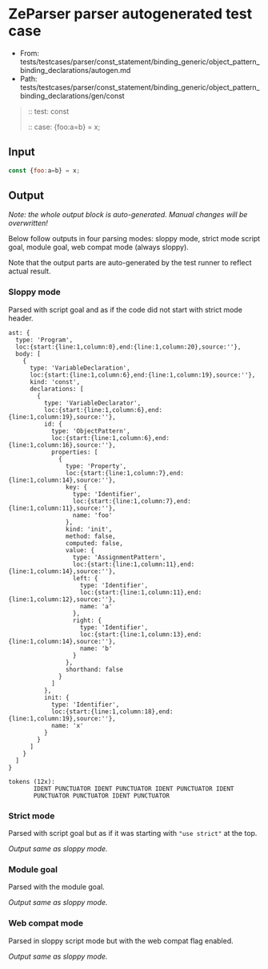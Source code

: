 # ZeParser parser autogenerated test case

- From: tests/testcases/parser/const_statement/binding_generic/object_pattern_binding_declarations/autogen.md
- Path: tests/testcases/parser/const_statement/binding_generic/object_pattern_binding_declarations/gen/const

> :: test: const
>
> :: case: {foo:a=b} = x;

## Input


`````js
const {foo:a=b} = x;
`````

## Output

_Note: the whole output block is auto-generated. Manual changes will be overwritten!_

Below follow outputs in four parsing modes: sloppy mode, strict mode script goal, module goal, web compat mode (always sloppy).

Note that the output parts are auto-generated by the test runner to reflect actual result.

### Sloppy mode

Parsed with script goal and as if the code did not start with strict mode header.

`````
ast: {
  type: 'Program',
  loc:{start:{line:1,column:0},end:{line:1,column:20},source:''},
  body: [
    {
      type: 'VariableDeclaration',
      loc:{start:{line:1,column:6},end:{line:1,column:19},source:''},
      kind: 'const',
      declarations: [
        {
          type: 'VariableDeclarator',
          loc:{start:{line:1,column:6},end:{line:1,column:19},source:''},
          id: {
            type: 'ObjectPattern',
            loc:{start:{line:1,column:6},end:{line:1,column:16},source:''},
            properties: [
              {
                type: 'Property',
                loc:{start:{line:1,column:7},end:{line:1,column:14},source:''},
                key: {
                  type: 'Identifier',
                  loc:{start:{line:1,column:7},end:{line:1,column:11},source:''},
                  name: 'foo'
                },
                kind: 'init',
                method: false,
                computed: false,
                value: {
                  type: 'AssignmentPattern',
                  loc:{start:{line:1,column:11},end:{line:1,column:14},source:''},
                  left: {
                    type: 'Identifier',
                    loc:{start:{line:1,column:11},end:{line:1,column:12},source:''},
                    name: 'a'
                  },
                  right: {
                    type: 'Identifier',
                    loc:{start:{line:1,column:13},end:{line:1,column:14},source:''},
                    name: 'b'
                  }
                },
                shorthand: false
              }
            ]
          },
          init: {
            type: 'Identifier',
            loc:{start:{line:1,column:18},end:{line:1,column:19},source:''},
            name: 'x'
          }
        }
      ]
    }
  ]
}

tokens (12x):
       IDENT PUNCTUATOR IDENT PUNCTUATOR IDENT PUNCTUATOR IDENT
       PUNCTUATOR PUNCTUATOR IDENT PUNCTUATOR
`````

### Strict mode

Parsed with script goal but as if it was starting with `"use strict"` at the top.

_Output same as sloppy mode._

### Module goal

Parsed with the module goal.

_Output same as sloppy mode._

### Web compat mode

Parsed in sloppy script mode but with the web compat flag enabled.

_Output same as sloppy mode._
